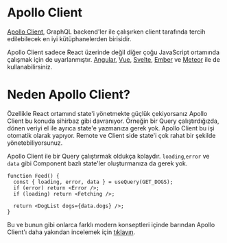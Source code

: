 # Apollo Client

[Apollo Client](https://www.apollographql.com/docs/react/), GraphQL backend'ler ile çalışırken client tarafında tercih edilebilecek en iyi kütüphanelerden birisidir. 

Apollo Client sadece React üzerinde değil diğer çoğu JavaScript ortamında çalışmak için de uyarlanmıştır. [Angular](https://apollo-angular.com/), [Vue](https://www.apollographql.com/docs/react/integrations/integrations/#vue), [Svelte](https://www.apollographql.com/docs/react/integrations/integrations/#svelte), [Ember](https://www.apollographql.com/docs/react/integrations/integrations/#ember) ve [Meteor](https://www.meteor.com/) ile de kullanabilirsiniz.

# Neden Apollo Client?
Özellikle React ortamınd state'i yönetmekte güçlük çekiyorsanız Apollo Client bu konuda sihirbaz gibi davranıyor. Örneğin bir Query çalıştırdığızda, dönen veriyi el ile ayrıca state'e yazmanıza gerek yok. Apollo Client bu işi otomatik olarak yapıyor. Remote ve Client side state'i çok rahat bir şekilde yönetebiliyorsunuz.

Apollo Client ile bir Query çalıştırmak oldukça kolaydır. `loading`,`error` ve `data` gibi Component bazlı state'ler oluşturmanıza da gerek yok.

```
function Feed() {
  const { loading, error, data } = useQuery(GET_DOGS);
  if (error) return <Error />;
  if (loading) return <Fetching />;

  return <DogList dogs={data.dogs} />;
}

```

Bu ve bunun gibi onlarca farklı modern konseptleri içinde barından Apollo Client'ı daha yakından incelemek için [tıklayın](https://www.apollographql.com/docs/react/).